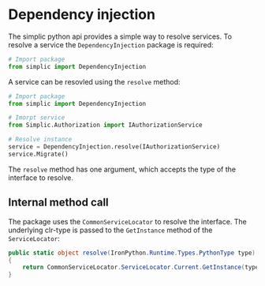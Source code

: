 # Dependency injection

The simplic python api provides a simple way to resolve services. To resolve a service the `DependencyInjection` package is required:

```python
# Import package
from simplic import DependencyInjection
```

A service can be resovled using the `resolve` method:

```python
# Import package
from simplic import DependencyInjection

# Imorpt service
from Simplic.Authorization import IAuthorizationService

# Resolve instance
service = DependencyInjection.resolve(IAuthorizationService)
service.Migrate()
```

The `resolve` method has one argument, which accepts the type of the interface to resolve.

## Internal method call

The package uses the `CommonServiceLocator` to resolve the interface. The underlying clr-type is passed to the `GetInstance` method of the `ServiceLocator`:

```csharp
public static object resolve(IronPython.Runtime.Types.PythonType type)
{
    return CommonServiceLocator.ServiceLocator.Current.GetInstance(type.__clrtype__());
}
```
